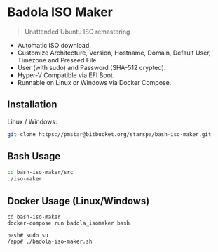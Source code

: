 # Badola ISO Maker
> Unattended Ubuntu ISO remastering

- Automatic ISO download.
- Customize Architecture, Version, Hostname, Domain, Default User, Timezone and Preseed File. 
- User (with sudo) and Password (SHA-512 crypted).
- Hyper-V Compatible via EFI Boot.
- Runnable on Linux or Windows via Docker Compose.

## Installation

Linux / Windows:

```bash
git clone https://pmstar@bitbucket.org/starspa/bash-iso-maker.git
```

## Bash Usage

```bash
cd bash-iso-maker/src
./iso-maker
```

## Docker Usage (Linux/Windows)

```docker
cd bash-iso-maker
docker-compose run badola_isomaker bash

bash# sudo su
/app# ./badola-iso-maker.sh
```
